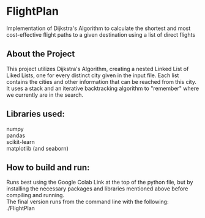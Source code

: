 # FlightPlan
Implementation of Dijkstra's Algorithm to calculate the shortest and most cost-effective flight paths to a given destination using a list of direct flights

## About the Project

This project utilizes Dijkstra's Algorithm, creating a nested Linked List of Liked Lists, one for every distinct city given in the input file. Each list contains the cities and other information that can be reached from this city. It uses a stack and an iterative backtracking algorithm to "remember" where we currently are in the search. 


## Libraries used:
numpy 
<br />pandas
<br />scikit-learn
<br />matplotlib (and seaborn)



## How to build and run:
Runs best using the Google Colab Link at the top of the python file, but by installing the necessary packages and libraries mentioned above before compiling and running.
<br /> The final version runs from the command line with the following:
<br /> ./FlightPlan <FlightDataFile> <PathsToCalculateFile> <OutputFile>

